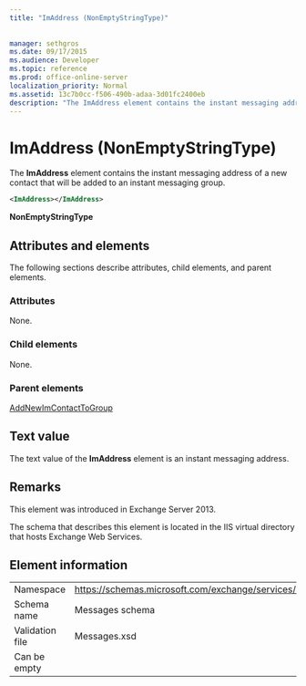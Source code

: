 ```yaml
---
title: "ImAddress (NonEmptyStringType)"
 
 
manager: sethgros
ms.date: 09/17/2015
ms.audience: Developer
ms.topic: reference
ms.prod: office-online-server
localization_priority: Normal
ms.assetid: 13c7b0cc-f506-490b-adaa-3d01fc2400eb
description: "The ImAddress element contains the instant messaging address of a new contact that will be added to an instant messaging group."
---
```


# ImAddress (NonEmptyStringType)

The **ImAddress** element contains the instant messaging address of a new contact that will be added to an instant messaging group. 
  
```XML
<ImAddress></ImAddress>
```

 **NonEmptyStringType**
## Attributes and elements

The following sections describe attributes, child elements, and parent elements.
  
### Attributes

None.
  
### Child elements

None.
  
### Parent elements

[AddNewImContactToGroup](addnewimcontacttogroup.md)
  
## Text value

The text value of the **ImAddress** element is an instant messaging address. 
  
## Remarks

This element was introduced in Exchange Server 2013.
  
The schema that describes this element is located in the IIS virtual directory that hosts Exchange Web Services.
  
## Element information

|||
|:-----|:-----|
|Namespace  <br/> |https://schemas.microsoft.com/exchange/services/2006/messages  <br/> |
|Schema name  <br/> |Messages schema  <br/> |
|Validation file  <br/> |Messages.xsd  <br/> |
|Can be empty  <br/> ||
   

